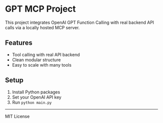 # GPT MCP Project

This project integrates OpenAI GPT Function Calling with real backend API calls via a locally hosted MCP server.

## Features
- Tool calling with real API backend
- Clean modular structure
- Easy to scale with many tools

## Setup
1. Install Python packages
2. Set your OpenAI API key
3. Run `python main.py`

---

MIT License